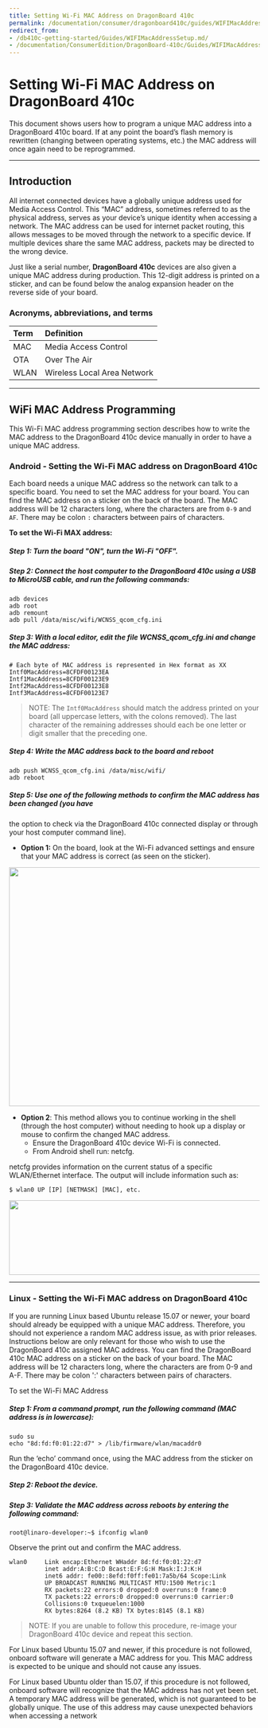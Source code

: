 ```yaml
---
title: Setting Wi-Fi MAC Address on DragonBoard 410c
permalink: /documentation/consumer/dragonboard410c/guides/WIFIMacAddressSetup.md.html
redirect_from:
- /db410c-getting-started/Guides/WIFIMacAddressSetup.md/
- /documentation/ConsumerEdition/DragonBoard-410c/Guides/WIFIMacAddressSetup.md.html
---
```

# Setting Wi-Fi MAC Address on DragonBoard 410c

This document shows users how to program a unique MAC address into a DragonBoard 410c
board. If at any point the board’s flash memory is rewritten (changing between operating systems,
etc.) the MAC address will once again need to be reprogrammed.

***

## Introduction

All internet connected devices have a globally unique address used for Media Access Control.
This “MAC” address, sometimes referred to as the physical address, serves as your device’s
unique identity when accessing a network. The MAC address can be used for internet packet
routing, this allows messages to be moved through the network to a specific device. If multiple
devices share the same MAC address, packets may be directed to the wrong device.

Just like a serial number, **DragonBoard 410c** devices are also given a unique MAC address
during production. This 12-digit address is printed on a sticker, and can be found below the
analog expansion header on the reverse side of your board.

### Acronyms, abbreviations, and terms

|       Term          |                     Definition                                   |
|:--------------------|:-----------------------------------------------------------------|
| MAC                 | Media Access Control                                             |
| OTA                 | Over The Air                                                     |
| WLAN                | Wireless Local Area Network                                      |

***

## WiFi MAC Address Programming

This Wi-Fi MAC address programming section describes how to write the MAC address to the
DragonBoard 410c device manually in order to have a unique MAC address.

### Android - Setting the Wi-Fi MAC address on DragonBoard 410c

Each board needs a unique MAC address so the network can talk to a specific board. You need to
set the MAC address for your board. You can find the MAC address on a sticker on the back of
the board. The MAC address will be 12 characters long, where the characters are from `0-9` and `AF`.
There may be colon `:` characters between pairs of characters.

**To set the Wi-Fi MAX address:**

##### Step 1: Turn the board "ON", turn the Wi-Fi "OFF".
##### Step 2: Connect the host computer to the DragonBoard 410c using a USB to MicroUSB cable, and run the following commands:

```shell
adb devices
adb root
adb remount
adb pull /data/misc/wifi/WCNSS_qcom_cfg.ini
```

##### Step 3: With a local editor, edit the file WCNSS_qcom_cfg.ini and change the MAC address:

```shell
# Each byte of MAC address is represented in Hex format as XX
Intf0MacAddress=8CFDF00123EA
Intf1MacAddress=8CFDF00123E9
Intf2MacAddress=8CFDF00123E8
Intf3MacAddress=8CFDF00123E7
```

> NOTE: The `Intf0MacAddress` should match the address printed on your board (all uppercase letters,
with the colons removed). The last character of the remaining addresses should each be one letter
or digit smaller that the preceding one.

##### Step 4: Write the MAC address back to the board and reboot

```shell
adb push WCNSS_qcom_cfg.ini /data/misc/wifi/
adb reboot
```

##### Step 5: Use one of the following methods to confirm the MAC address has been changed (you have
the option to check via the DragonBoard 410c connected display or through your host
computer command line).

- **Option 1:** On the board, look at the Wi-Fi advanced settings and ensure that your MAC
address is correct (as seen on the sticker).

<img src="https://i.imgur.com/ba1mIqK.png" data-canonical-src="https://i.imgur.com/ba1mIqK.png" width="850" height="480" />

- **Option 2**: This method allows you to continue working in the shell (through the host
computer) without needing to hook up a display or mouse to confirm the changed MAC
address.
   - Ensure the DragonBoard 410c device Wi-Fi is connected.
   - From Android shell run: netcfg.

netcfg provides information on the current status of a specific WLAN/Ethernet
interface. The output will include information such as:

`$ wlan0 UP [IP] [NETMASK] [MAC], etc.`

<img src="https://i.imgur.com/9Pk0swl.png" data-canonical-src="https://i.imgur.com/9Pk0swl.png" width="850" height="150" />

***

### Linux - Setting the Wi-Fi MAC address on DragonBoard 410c

If you are running Linux based Ubuntu release 15.07 or newer, your board should already be
equipped with a unique MAC address. Therefore, you should not experience a random MAC
address issue, as with prior releases. Instructions below are only relevant for those who wish to
use the DragonBoard 410c assigned MAC address. You can find the DragonBoard 410c MAC
address on a sticker on the back of your board. The MAC address will be 12 characters long,
where the characters are from 0-9 and A-F. There may be colon ':' characters between pairs of
characters.

To set the Wi-Fi MAC Address

##### Step 1: From a command prompt, run the following command (MAC address is in lowercase):

```shell
sudo su
echo "8d:fd:f0:01:22:d7" > /lib/firmware/wlan/macaddr0
```

Run the ‘echo’ command once, using the MAC address from the sticker on the DragonBoard
410c device.

##### Step 2: Reboot the device.
##### Step 3: Validate the MAC address across reboots by entering the following command:

`root@linaro-developer:~$ ifconfig wlan0`

Observe the print out and confirm the MAC address.

```shell
wlan0     Link encap:Ethernet WHaddr 8d:fd:f0:01:22:d7
          inet addr:A:B:C:D Bcast:E:F:G:H Mask:I:J:K:H
          inet6 addr: fe00::8efd:f0ff:fe01:7a5b/64 Scope:Link
          UP BROADCAST RUNNING MULTICAST MTU:1500 Metric:1
          RX packets:22 errors:0 dropped:0 overruns:0 frame:0
          TX packets:22 errors:0 dropped:0 overruns:0 carrier:0
          Collisions:0 txqueuelen:1000
          RX bytes:8264 (8.2 KB) TX bytes:8145 (8.1 KB)
```

> NOTE: If you are unable to follow this procedure, re-image your DragonBoard 410c device and repeat
this section.

For Linux based Ubuntu 15.07 and newer, if this procedure is not followed, onboard software
will generate a MAC address for you. This MAC address is expected to be unique and should not
cause any issues.

For Linux based Ubuntu older than 15.07, if this procedure is not followed, onboard software
will recognize that the MAC address has not yet been set. A temporary MAC address will be
generated, which is not guaranteed to be globally unique. The use of this address may cause
unexpected behaviors when accessing a network
